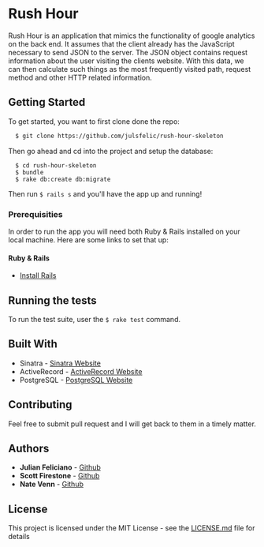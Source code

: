 # Rush Hour

Rush Hour is an application that mimics the functionality of google analytics on
the back end. It assumes that the client already has the JavaScript necessary
to send JSON to the server. The JSON object contains request information about
the user visiting the clients website. With this data, we can then calculate such
things as the most frequently visited path, request method and other HTTP related
information.

## Getting Started

To get started, you want to first clone done the repo:

```bash
  $ git clone https://github.com/julsfelic/rush-hour-skeleton
```

Then go ahead and cd into the project and setup the database:

```$bash
  $ cd rush-hour-skeleton
  $ bundle
  $ rake db:create db:migrate
```

Then run `$ rails s` and you'll have the app up and running!

### Prerequisities

In order to run the app you will need both Ruby & Rails installed on your local
machine. Here are some links to set that up:

#### Ruby & Rails
* [Install Rails](http://installrails.com/)

## Running the tests

To run the test suite, user the ```$ rake test``` command.

## Built With

* Sinatra - [Sinatra Website](http://www.sinatrarb.com/)
* ActiveRecord - [ActiveRecord Website](https://github.com/rails/rails/tree/master/activerecord)
* PostgreSQL - [PostgreSQL Website](http://www.postgresql.org/)

## Contributing

Feel free to submit pull request and I will get back to them in a timely matter.

## Authors

* **Julian Feliciano** - [Github](https://github.com/julsfelic)
* **Scott Firestone** - [Github](https://github.com/scottfirestone)
* **Nate Venn** - [Github](https://github.com/natevenn)

## License

This project is licensed under the MIT License - see the [LICENSE.md](LICENSE.md) file for details
